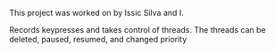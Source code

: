 This project was worked on by Issic Silva and I.

Records keypresses and takes control of threads. The threads
can be deleted, paused, resumed, and changed priority